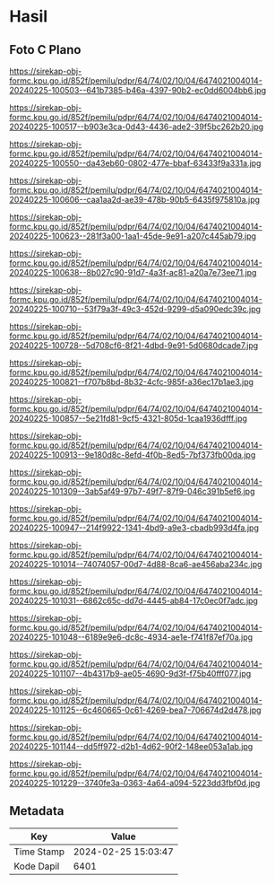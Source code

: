 # Hasil

## Foto C Plano

https://sirekap-obj-formc.kpu.go.id/852f/pemilu/pdpr/64/74/02/10/04/6474021004014-20240225-100503--641b7385-b46a-4397-90b2-ec0dd6004bb6.jpg

https://sirekap-obj-formc.kpu.go.id/852f/pemilu/pdpr/64/74/02/10/04/6474021004014-20240225-100517--b903e3ca-0d43-4436-ade2-39f5bc262b20.jpg

https://sirekap-obj-formc.kpu.go.id/852f/pemilu/pdpr/64/74/02/10/04/6474021004014-20240225-100550--da43eb60-0802-477e-bbaf-63433f9a331a.jpg

https://sirekap-obj-formc.kpu.go.id/852f/pemilu/pdpr/64/74/02/10/04/6474021004014-20240225-100606--caa1aa2d-ae39-478b-90b5-6435f975810a.jpg

https://sirekap-obj-formc.kpu.go.id/852f/pemilu/pdpr/64/74/02/10/04/6474021004014-20240225-100623--281f3a00-1aa1-45de-9e91-a207c445ab79.jpg

https://sirekap-obj-formc.kpu.go.id/852f/pemilu/pdpr/64/74/02/10/04/6474021004014-20240225-100638--8b027c90-91d7-4a3f-ac81-a20a7e73ee71.jpg

https://sirekap-obj-formc.kpu.go.id/852f/pemilu/pdpr/64/74/02/10/04/6474021004014-20240225-100710--53f79a3f-49c3-452d-9299-d5a090edc39c.jpg

https://sirekap-obj-formc.kpu.go.id/852f/pemilu/pdpr/64/74/02/10/04/6474021004014-20240225-100728--5d708cf6-8f21-4dbd-9e91-5d0680dcade7.jpg

https://sirekap-obj-formc.kpu.go.id/852f/pemilu/pdpr/64/74/02/10/04/6474021004014-20240225-100821--f707b8bd-8b32-4cfc-985f-a36ec17b1ae3.jpg

https://sirekap-obj-formc.kpu.go.id/852f/pemilu/pdpr/64/74/02/10/04/6474021004014-20240225-100857--5e21fd81-9cf5-4321-805d-1caa1936dfff.jpg

https://sirekap-obj-formc.kpu.go.id/852f/pemilu/pdpr/64/74/02/10/04/6474021004014-20240225-100913--9e180d8c-8efd-4f0b-8ed5-7bf373fb00da.jpg

https://sirekap-obj-formc.kpu.go.id/852f/pemilu/pdpr/64/74/02/10/04/6474021004014-20240225-101309--3ab5af49-97b7-49f7-87f9-046c391b5ef6.jpg

https://sirekap-obj-formc.kpu.go.id/852f/pemilu/pdpr/64/74/02/10/04/6474021004014-20240225-100947--214f9922-1341-4bd9-a9e3-cbadb993d4fa.jpg

https://sirekap-obj-formc.kpu.go.id/852f/pemilu/pdpr/64/74/02/10/04/6474021004014-20240225-101014--74074057-00d7-4d88-8ca6-ae456aba234c.jpg

https://sirekap-obj-formc.kpu.go.id/852f/pemilu/pdpr/64/74/02/10/04/6474021004014-20240225-101031--6862c65c-dd7d-4445-ab84-17c0ec0f7adc.jpg

https://sirekap-obj-formc.kpu.go.id/852f/pemilu/pdpr/64/74/02/10/04/6474021004014-20240225-101048--6189e9e6-dc8c-4934-ae1e-f741f87ef70a.jpg

https://sirekap-obj-formc.kpu.go.id/852f/pemilu/pdpr/64/74/02/10/04/6474021004014-20240225-101107--4b4317b9-ae05-4690-9d3f-f75b40fff077.jpg

https://sirekap-obj-formc.kpu.go.id/852f/pemilu/pdpr/64/74/02/10/04/6474021004014-20240225-101125--6c460665-0c61-4269-bea7-706674d2d478.jpg

https://sirekap-obj-formc.kpu.go.id/852f/pemilu/pdpr/64/74/02/10/04/6474021004014-20240225-101144--dd5ff972-d2b1-4d62-90f2-148ee053a1ab.jpg

https://sirekap-obj-formc.kpu.go.id/852f/pemilu/pdpr/64/74/02/10/04/6474021004014-20240225-101229--3740fe3a-0363-4a64-a094-5223dd3fbf0d.jpg


## Metadata

| Key        | Value               |
| ---------- | ------------------- |
| Time Stamp | 2024-02-25 15:03:47 |
| Kode Dapil | 6401                |




